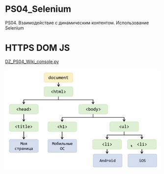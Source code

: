 # PS04_Selenium
 PS04. Взаимодействие с динамическим контентом. Использование Selenium
# HTTPS DOM JS

[DZ_PS04_Wiki_console.py](DZ_PS04_Wiki_console.py)

![DOM_JS.png](DOM_JS.png)